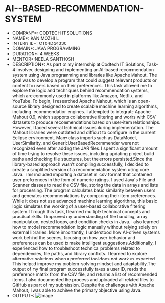 # AI--BASED-RECOMMENDATION-SYSTEM
* COMPANY*: CODTECH IT SOLUTIONS
* NAME*: KANIMOZHI L
* INTERN ID*: CT04DG1330
* DOMAIN*: JAVA PROGRAMMING
* DURATION*: 4 WEEKS
* MENTOR*:NEELA SANTHOSH
* DESCRIPTION*:
       As part of my internship at Codtech IT Solutions, Task-4 involved designing and implementing an AI-based recommendation system using Java programming and libraries like Apache Mahout. The goal was to develop a program that could suggest relevant products or content to users based on their preferences. This task allowed me to explore the logic and techniques behind recommendation systems, which are commonly used in platforms like Amazon, Netflix, and YouTube.
To begin, I researched Apache Mahout, which is an open-source library designed to create scalable machine learning algorithms, including recommendation engines. I attempted to integrate Apache Mahout 0.9, which supports collaborative filtering and works with CSV datasets to produce recommendations based on user-item relationships. However, I faced several technical issues during implementation. The Mahout libraries were outdated and difficult to configure in the current Eclipse environment. Many class imports such as DataModel, UserSimilarity, and GenericUserBasedRecommender were not recognized even after adding the JAR files. I spent a significant amount of time trying to resolve these issues, including updating project build paths and checking file structures, but the errors persisted.Since the library-based approach wasn’t compiling successfully, I decided to create a simplified version of a recommendation system using core Java. This included importing a dataset in .csv format that contained user preferences in the form of numeric ratings. I used Java's File and Scanner classes to read the CSV file, storing the data in arrays and lists for processing. The program calculates basic similarity between users and generates recommendations by comparing their item preferences. While it does not use advanced machine learning algorithms, this basic logic simulates the working of a user-based collaborative filtering system.Through this task, I learned multiple technical concepts and practical skills. I improved my understanding of file handling, array manipulation, nested loops, and condition checks in Java. I also learned how to model recommendation logic manually without relying solely on external libraries. More importantly, I understood how AI-driven systems work behind the scenes, focusing on how user behavior and preferences can be used to make intelligent suggestions.Additionally, I experienced how to troubleshoot technical problems related to dependencies, file paths, and library conflicts. I learned to explore alternative solutions when a preferred tool does not work as expected. This helped improve my problem-solving mindset and adaptability.The output of my final program successfully takes a user ID, reads the preference matrix from the CSV file, and returns a list of recommended items. I also documented the process and uploaded all related files to GitHub as part of my submission. Despite the challenges with Apache Mahout, I was able to achieve the primary objective using Java.
* OUTPUT*:
  ![Image](https://github.com/user-attachments/assets/8d3789f8-7b7a-4e3b-b7f5-3fd6ed6a48cc)
